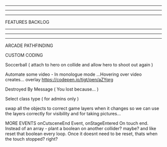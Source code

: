 --------------------------------------------------------------------------------------
--------------------------------------------------------------------------------------
--------------------------------------------------------------------------------------

FEATURES BACKLOG

--------------------------------------------------------------------------------------
--------------------------------------------------------------------------------------
--------------------------------------------------------------------------------------

ARCADE PATHFINDING

CUSTOM CODING

Soccerball ( attach to hero on collide and allow hero to shoot out again )

Automate some video - In monologue mode …Hovering over video creates… overlay
https://codepen.io/tigt/pen/aZYqrg

Destroyed By Message ( You lost because... )

Select class type ( for admins only )

swap all the objects to correct game layers when it changes so we can use the layers correctly for visibility and for taking pictures...

MORE EVENTS
  onCutsceneEnd Event, onStageEntered
  On touch end. Instead of an array - plant a boolean on another collider? maybe? and like reset that boolean every loop. Once it doesnt need to be reset, thats when the touch stopped? right?